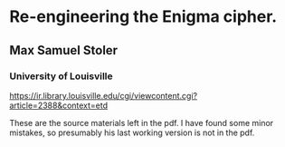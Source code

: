 # Re-engineering the Enigma cipher. 
## Max Samuel Stoler 
### University of Louisville
https://ir.library.louisville.edu/cgi/viewcontent.cgi?article=2388&context=etd

These are the source materials left in the pdf.
I have found some minor mistakes, so presumably his last working version is not in the pdf.